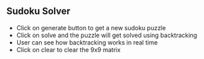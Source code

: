 ## Sudoku Solver

- Click on generate button to get a new sudoku puzzle
- Click on solve and the puzzle will get solved using backtracking
- User can see how backtracking works in real time
- Click on clear to clear the 9x9 matrix 

